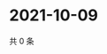# 2021-10-09

共 0 条

<!-- BEGIN WEIBO -->
<!-- 最后更新时间 Sat Oct 09 2021 12:17:34 GMT+0800 (China Standard Time) -->

<!-- END WEIBO -->
